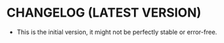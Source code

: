 # CHANGELOG (LATEST VERSION)

* This is the initial version, it might not be perfectly stable or error-free.

